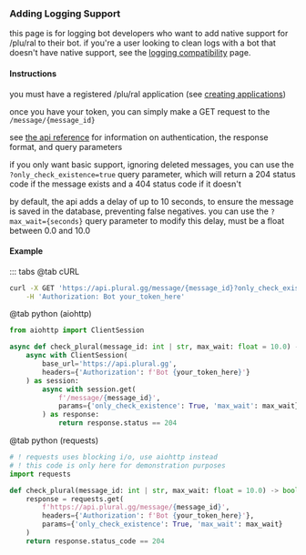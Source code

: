 ### Adding Logging Support

this page is for logging bot developers who want to add native support for /plu/ral to their bot. if you're a user looking to clean logs with a bot that doesn't have native support, see the [logging compatibility](/server-guide/logging-compatibility) page.

#### Instructions
you must have a registered /plu/ral application (see [creating applications](/third-party-applications/creating-applications))

once you have your token, you can simply make a GET request to the `/message/{message_id}`

see [the api reference](/third-party-applications/api-reference) for information on authentication, the response format, and query parameters

if you only want basic support, ignoring deleted messages, you can use the `?only_check_existence=true` query parameter, which will return a 204 status code if the message exists and a 404 status code if it doesn't

by default, the api adds a delay of up to 10 seconds, to ensure the message is saved in the database, preventing false negatives.
you can use the `?max_wait={seconds}` query parameter to modify this delay, must be a float between 0.0 and 10.0

#### Example
::: tabs
@tab cURL
```sh
curl -X GET 'https://api.plural.gg/message/{message_id}?only_check_existence=true' \
    -H 'Authorization: Bot your_token_here'
```
@tab python (aiohttp)
```python
from aiohttp import ClientSession

async def check_plural(message_id: int | str, max_wait: float = 10.0) -> bool:
    async with ClientSession(
        base_url='https://api.plural.gg',
        headers={'Authorization': f'Bot {your_token_here}'}
    ) as session:
        async with session.get(
            f'/message/{message_id}',
            params={'only_check_existence': True, 'max_wait': max_wait}
        ) as response:
            return response.status == 204
```
@tab python (requests)
```python
# ! requests uses blocking i/o, use aiohttp instead
# ! this code is only here for demonstration purposes
import requests

def check_plural(message_id: int | str, max_wait: float = 10.0) -> bool:
    response = requests.get(
        f'https://api.plural.gg/message/{message_id}',
        headers={'Authorization': f'Bot {your_token_here}'},
        params={'only_check_existence': True, 'max_wait': max_wait}
    )
    return response.status_code == 204
```